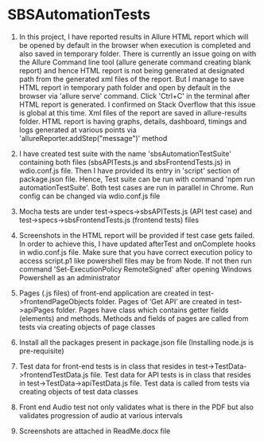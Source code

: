 # SBSAutomationTests
1.	In this project, I have reported results in Allure HTML report which will be opened by default in the browser when execution is completed and also saved in temporary folder. There is currently an issue going on with the Allure Command line tool (allure generate command creating blank report) and hence HTML report is not being generated at designated path from the generated xml files of the report. But I manage to save HTML report in temporary path folder and open by default in the browser via 'allure serve' command. Click 'Ctrl+C' in the terminal after HTML report is generated. I confirmed on Stack Overflow that this issue is global at this time. Xml files of the report are saved in allure-results folder. HTML report is having graphs, details, dashboard, timings and logs generated at various points via 'allureReporter.addStep("message")' method

2.	I have created test suite with the name 'sbsAutomationTestSuite' containing both files (sbsAPITests.js and sbsFrontendTests.js) in wdio.conf.js file. Then I have provided its entry in 'script' section of package.json file. Hence, Test suite can be run with command 'npm run automationTestSuite'. Both test cases are run in parallel in Chrome. Run config can be changed via wdio.conf.js file

3. Mocha tests are under test->specs->sbsAPITests.js (API test case) and test->specs->sbsFrontendTests.js (frontend tests) files

4. Screenshots in the HTML report will be provided if test case gets failed. In order to achieve this, I have updated afterTest and onComplete hooks in wdio.conf.js file. Make sure that you have correct execution policy to access script.p1 like powershell files may be from Node. If not then run command 'Set-ExecutionPolicy RemoteSigned' after opening Windows Powershell as an administrator

5.	Pages (.js files) of front-end application are created in test->frontendPageObjects folder. Pages of ‘Get API’ are created in test->apiPages folder. Pages have class which contains getter fields (elements) and methods. Methods and fields of pages are called from tests via creating objects of page classes

6.	Install all the packages present in package.json file (Installing node.js is pre-requisite)

7.	Test data for front-end tests is in class that resides in test->TestData->frontendTestData.js file. Test data for API tests is in class that resides in test->TestData->apiTestData.js file. Test data is called from tests via creating objects of test data classes

8.	Front end Audio test not only validates what is there in the PDF but also validates progression of audio at various intervals

9. Screenshots are attached in ReadMe.docx file





 
 
 

